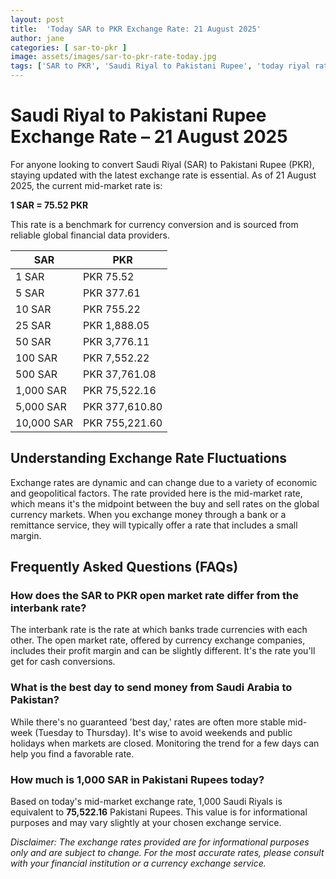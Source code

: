 ```yaml
---
layout: post
title:  'Today SAR to PKR Exchange Rate: 21 August 2025'
author: jane
categories: [ sar-to-pkr ]
image: assets/images/sar-to-pkr-rate-today.jpg
tags: ['SAR to PKR', 'Saudi Riyal to Pakistani Rupee', 'today riyal rate in pakistan', 'saudi riyal rate', 'open market riyal rate']
---
```


# Saudi Riyal to Pakistani Rupee Exchange Rate – 21 August 2025

For anyone looking to convert Saudi Riyal (SAR) to Pakistani Rupee (PKR), staying updated with the latest exchange rate is essential. As of 21 August 2025, the current mid-market rate is:

**1 SAR = 75.52 PKR**

This rate is a benchmark for currency conversion and is sourced from reliable global financial data providers.

| SAR | PKR |
| --- | --- |
| 1 SAR | PKR 75.52 |
| 5 SAR | PKR 377.61 |
| 10 SAR | PKR 755.22 |
| 25 SAR | PKR 1,888.05 |
| 50 SAR | PKR 3,776.11 |
| 100 SAR | PKR 7,552.22 |
| 500 SAR | PKR 37,761.08 |
| 1,000 SAR | PKR 75,522.16 |
| 5,000 SAR | PKR 377,610.80 |
| 10,000 SAR | PKR 755,221.60 |


## Understanding Exchange Rate Fluctuations

Exchange rates are dynamic and can change due to a variety of economic and geopolitical factors. The rate provided here is the mid-market rate, which means it's the midpoint between the buy and sell rates on the global currency markets. When you exchange money through a bank or a remittance service, they will typically offer a rate that includes a small margin.

## Frequently Asked Questions (FAQs)

### How does the SAR to PKR open market rate differ from the interbank rate?

The interbank rate is the rate at which banks trade currencies with each other. The open market rate, offered by currency exchange companies, includes their profit margin and can be slightly different. It's the rate you'll get for cash conversions.

### What is the best day to send money from Saudi Arabia to Pakistan?

While there's no guaranteed 'best day,' rates are often more stable mid-week (Tuesday to Thursday). It's wise to avoid weekends and public holidays when markets are closed. Monitoring the trend for a few days can help you find a favorable rate.

### How much is 1,000 SAR in Pakistani Rupees today?

Based on today's mid-market exchange rate, 1,000 Saudi Riyals is equivalent to **75,522.16** Pakistani Rupees. This value is for informational purposes and may vary slightly at your chosen exchange service.



*Disclaimer: The exchange rates provided are for informational purposes only and are subject to change. For the most accurate rates, please consult with your financial institution or a currency exchange service.*
